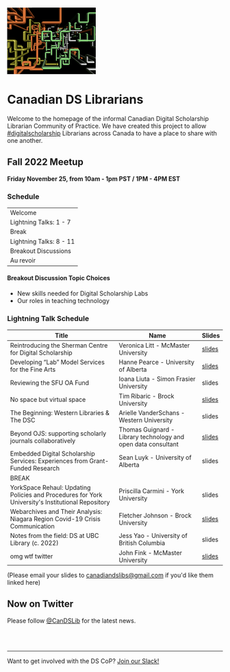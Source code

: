 
![CDSLib 'Logo'](images/pipes.png)

# Canadian DS Librarians

Welcome to the homepage of the informal Canadian Digital Scholarship Librarian Community of Practice. We have created this project to allow [#digitalscholarship](https://twitter.com/search?q=%23digitalscholarship) Librarians across Canada to have a place to share with one another.

## Fall 2022 Meetup

**Friday November 25, from 10am - 1pm PST / 1PM - 4PM EST** 

### Schedule

|   |
|---|
|Welcome|
|Lightning Talks: 1 - 7|
|Break|
|Lightning Talks: 8 -  11|
|Breakout Discussions |
|Au revoir|


#### Breakout Discussion Topic Choices

- New skills needed for Digital Scholarship Labs
- Our roles in teaching technology


###  Lightning Talk Schedule

|Title|Name|Slides|
|---|---|---|
|Reintroducing the Sherman Centre for Digital Scholarship| Veronica Litt - McMaster University| [slides](https://github.com/CanDSLibrarians/2022_meetup/blob/main/presentations/01_Litt_Lightning_Talk.pdf) |
|Developing “Lab” Model Services for the Fine Arts|Hanne Pearce - University of Alberta| [slides](https://github.com/CanDSLibrarians/2022_meetup/blob/main/presentations/02_Pearce_Lightning_Talk.pdf) |
|Reviewing the SFU OA Fund|Ioana Liuta - Simon Frasier University| slides |
|No space but virtual space| Tim Ribaric - Brock University  | [slides](https://github.com/CanDSLibrarians/2022_meetup/blob/main/presentations/04_Ribaric_Lightning_Talk.pdf) |
|The Beginning: Western Libraries & The DSC|Arielle VanderSchans - Western University| slides |
|Beyond OJS: supporting scholarly journals collaboratively|Thomas Guignard - Library technology and open data consultant| [slides](https://github.com/CanDSLibrarians/2022_meetup/blob/main/presentations/06_Guignard_Lightning_Talk.pdf) |
|Embedded Digital Scholarship Services: Experiences from Grant-Funded Research|Sean Luyk - University of Alberta| slides |
|BREAK|
|YorkSpace Rehaul: Updating Policies and Procedures for York University's Institutional Repository|Priscilla Carmini - York University| slides |
|Webarchives and Their Analysis: Niagara Region Covid-19 Crisis Communication|Fletcher Johnson - Brock University| [slides](https://github.com/CanDSLibrarians/2022_meetup/blob/main/presentations/09_Johnson_Lightning_Talk.pdf) |
|Notes from the field: DS at UBC Library (c. 2022) |Jess Yao - University of British Columbia| slides |
|omg wtf twitter|John Fink - McMaster University   | [slides](https://github.com/CanDSLibrarians/2022_meetup/blob/main/presentations/11_Fink_Lightning_Talk.pdf) |

(Please email your slides to [canadiandslibs@gmail.com](mailto:canadiandslibs@gmail.com) if you'd like them linked here)


## Now on Twitter

Please follow [@CanDSLib](https://twitter.com/CanDSLib) for the latest news.


<br/>
<br/>

----
Want to get involved with the DS CoP? [Join our Slack!](https://join.slack.com/t/digitalscholincanada/shared_invite/zt-ue43gysy-wAgpaDkoclcWKW1cQ1S~gw)

